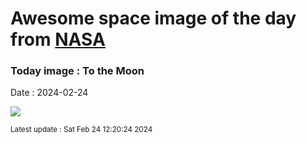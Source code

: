 
# Awesome space image of the day from [NASA](https://api.nasa.gov/)

### Today image : To the Moon
Date : 2024-02-24

![](https://apod.nasa.gov/apod/image/2402/im-moon-imageFeb23_1024.jpg)

<small>Latest update : Sat Feb 24 12:20:24 2024</small>
        